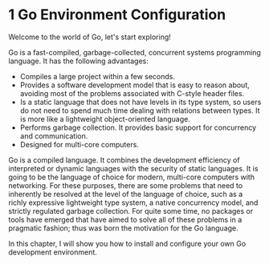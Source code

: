 # 1 Go Environment Configuration

Welcome to the world of Go, let's start exploring!

Go is a fast-compiled, garbage-collected, concurrent systems programming language. It has the following advantages:

- Compiles a large project within a few seconds.
- Provides a software development model that is easy to reason about, avoiding most of the problems associated with C-style header files.
- Is a static language that does not have levels in its type system, so users do not need to spend much time dealing with relations between types. It is more like a lightweight object-oriented language.
- Performs garbage collection. It provides basic support for concurrency and communication.
- Designed for multi-core computers.

Go is a compiled language. It combines the development efficiency of interpreted or dynamic languages with the security of static languages. It is going to be the language of choice for modern, multi-core computers with networking. For these purposes, there are some problems that need to inherently be resolved at the level of the language of choice, such as a richly expressive lightweight type system, a native concurrency model, and strictly regulated garbage collection. For quite some time, no packages or tools have emerged that have aimed to solve all of these problems in a pragmatic fashion; thus was born the motivation for the Go language.

In this chapter, I will show you how to install and configure your own Go development environment.